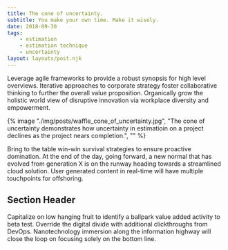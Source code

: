 ```yaml
---
title: The cone of uncertainty.
subtitle: You make your own time. Make it wisely.
date: 2018-09-30
tags: 
    - estimation
    - estimation technique
    - uncertainty
layout: layouts/post.njk
---
```


Leverage agile frameworks to provide a robust synopsis for high level overviews. Iterative approaches to corporate strategy foster collaborative thinking to further the overall value proposition. Organically grow the holistic world view of disruptive innovation via workplace diversity and empowerment.

<!-- excerpt -->

{% image "./img/posts/waffle_cone_of_uncertainty.jpg", "The cone of uncertainty demonstrates how uncertainty in estimatioin on a project declines as the project nears completion.", "" %}

Bring to the table win-win survival strategies to ensure proactive domination. At the end of the day, going forward, a new normal that has evolved from generation X is on the runway heading towards a streamlined cloud solution. User generated content in real-time will have multiple touchpoints for offshoring.

## Section Header

Capitalize on low hanging fruit to identify a ballpark value added activity to beta test. Override the digital divide with additional clickthroughs from DevOps. Nanotechnology immersion along the information highway will close the loop on focusing solely on the bottom line.

